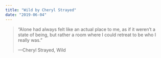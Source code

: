 ```yaml
---
title: "Wild by Cheryl Strayed"
date: "2019-06-04"
---
```


> “Alone had always felt like an actual place to me, as if it weren’t a state of being, but rather a room where I could retreat to be who I really was.”
> 
> —Cheryl Strayed, Wild

